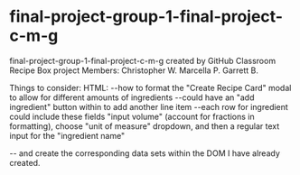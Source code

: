 # final-project-group-1-final-project-c-m-g
final-project-group-1-final-project-c-m-g created by GitHub Classroom
Recipe Box project
Members:
Christopher W.
Marcella P.
Garrett B.

Things to consider:
HTML:
  --how to format the "Create Recipe Card" modal to allow for different amounts of ingredients
      --could have an "add ingredient" button within to add another line item
  --each row for ingredient could include these fields "input volume" (account for fractions in formatting), choose "unit of measure" dropdown, and then a regular text input for the "ingredient name"
  
   -- and create the corresponding data sets within the DOM I have already created.
